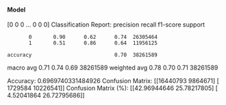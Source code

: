 #### Model
[0 0 0 ... 0 0 0]
Classification Report:
              precision    recall  f1-score   support

           0       0.90      0.62      0.74  26305464
           1       0.51      0.86      0.64  11956125

    accuracy                           0.70  38261589
   macro avg       0.71      0.74      0.69  38261589
weighted avg       0.78      0.70      0.71  38261589

Accuracy: 0.6969740331484926
Confusion Matrix:
[[16440793  9864671]
 [ 1729584 10226541]]
Confusion Matrix (%):
[[42.96944646 25.78217805]
 [ 4.52041864 26.72795686]]

